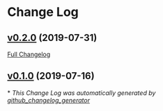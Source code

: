 # Change Log

## [v0.2.0](https://github.com/morphatic/feathers-auth0-strategy/tree/v0.2.0) (2019-07-31)
[Full Changelog](https://github.com/morphatic/feathers-auth0-strategy/compare/v0.1.0...v0.2.0)

## [v0.1.0](https://github.com/morphatic/feathers-auth0-strategy/tree/v0.1.0) (2019-07-16)


\* *This Change Log was automatically generated by [github_changelog_generator](https://github.com/skywinder/Github-Changelog-Generator)*